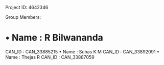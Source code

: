 Project ID: 4642346

Group Members:
# •	Name : R Bilwananda
  CAN_ID : CAN_33885215
•	Name : Suhas K M
CAN_ID : CAN_33892091
•	Name : Thejas R
CAN_ID : CAN_33887059
